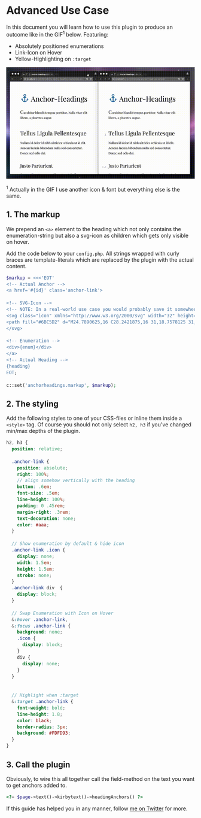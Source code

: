 # Advanced Use Case

In this document you will learn how to use this plugin to produce an outcome like in the GIF<sup>1</sup> below. Featuring:

* Absolutely positioned enumerations
* Link-Icon on Hover
* Yellow-Highlighting on `:target`

![Demo of Kirby Anchor-Headings](demo.gif)

<sup>1</sup> Actually in the GIF I use another icon & font but everything else is the same.


## 1. The markup
We prepend an `<a>` element to the heading which not only contains the enumeration-string but also a svg-icon as children which gets only visible on hover.

Add the code below to your `config.php`. All strings wrapped with curly braces are template-literals which are replaced by the plugin with the actual content.

```php
$markup = <<<'EOT'
<!-- Actual Anchor -->
<a href='#{id}' class='anchor-link'>

<!-- SVG-Icon -->
<!-- NOTE: In a real-world use case you would probably save it somewhere else and reference it here -->
<svg class="icon" xmlns="http://www.w3.org/2000/svg" width="32" height="32" viewBox="0 0 32 32">
<path fill="#6BC5D2" d="M24.7890625,16 C28.2421875,16 31,18.7578125 31,22.2109375 L31,24.7109375 C31,28.1640625 28.2421875,31 24.7890625,31 L16.0390625,31 C13.484375,31 11.2734375,29.453125 10.2890625,27.25 C9.9453125,26.46875 9.75,25.609375 9.75,24.7109375 L9.75,22.25 L13.5,22.25 L13.5,24.7109375 C13.5,26.0859375 14.6640625,27.25 16.0390625,27.25 L24.7890625,27.25 C26.1640625,27.25 27.25,26.0859375 27.25,24.7109375 L27.25,22.2109375 C27.25,20.8359375 26.1640625,19.75 24.7890625,19.75 L24.75,19.75 L23.46875,19.75 C23.03125,17.328125 21,16 21,16 L24.7890625,16 Z M21.75,19.75 C22.0703125,20.5 22.25,21.3359375 22.25,22.2109375 L22.25,24.7109375 C22.25,24.7265625 22.25,24.734375 22.25,24.75 L18.5,24.75 C18.5,24.734375 18.5,24.7265625 18.5,24.7109375 L18.5,22.2109375 C18.5,20.8359375 17.4140625,19.75 16.0390625,19.75 L16,19.75 L7.2890625,19.75 C5.9140625,19.75 4.75,20.8359375 4.75,22.2109375 L4.75,24.7109375 C4.75,26.0859375 5.9140625,27.25 7.2890625,27.25 L8.4921875,27.25 C8.984375,29.671875 11,31 11,31 L7.2890625,31 C3.8359375,31 1,28.1640625 1,24.7109375 L1,22.2109375 C1,18.7578125 3.8359375,16 7.2890625,16 L16.0390625,16 C18.6171875,16 20.8046875,17.5390625 21.75,19.75 Z"/>
</svg>

<!-- Enumeration -->
<div>{enum}</div>
</a>
<!-- Actual Heading -->
{heading}
EOT;

c::set('anchorheadings.markup', $markup);
```


## 2. The styling

Add the following styles to one of your CSS-files or inline them inside a `<style>` tag. Of course you should not only select `h2, h3` if you've changed min/max depths of the plugin.

```scss
h2, h3 {
  position: relative;

  .anchor-link {
    position: absolute;
    right: 100%;
    // align somehow vertically with the heading
    bottom: .6em;
    font-size: .5em;
    line-height: 100%;
    padding: 0 .45rem;
    margin-right: .3rem;
    text-decoration: none;
    color: #aaa;
  }

  // Show enumeration by default & hide icon
  .anchor-link .icon {
    display: none;
    width: 1.5em;
    height: 1.5em;
    stroke: none;
  }
  .anchor-link div  {
    display: block;
  }

  // Swap Enumeration with Icon on Hover
  &:hover .anchor-link,
  &:focus .anchor-link {
    background: none;
    .icon {
      display: block;
    }
    div {
      display: none;
    }
  }


  // Highlight when :target
  &:target .anchor-link {
    font-weight: bold;
    line-height: 1.8;
    color: black;
    border-radius: 3px;
    background: #FDFD93;
  }
}
```


## 3. Call the plugin

Obviously, to wire this all together call the field-method on the text you want to get anchors added to.

```php
<?= $page->text()->kirbytext()->headingAnchors() ?>
```

If this guide has helped you in any manner, follow [me on Twitter](https://twitter.com/wottpal) for more.
